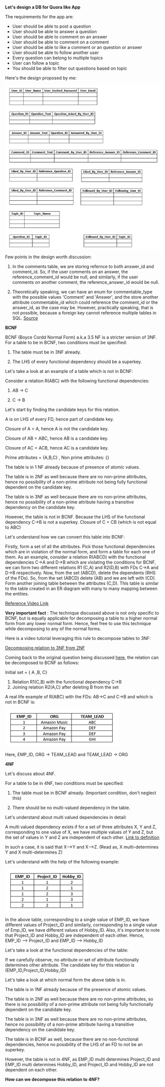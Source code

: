 **Let's design a DB for Quora like App**

The requirements for the app are:

- User should be able to post a question
- User should be able to answer a question
- User should be able to comment on an answer
- User should be able to comment on a comment
- User should be able to like a comment or an question or answer
- User should be able to follow another user
- Every question can belong to multiple topics
- User can follow a topic
- You should be able to filter out questions based on topic

Here's the design proposed by me:

![DB-Design-Quora](./assets/DB_Design_Quora.png)

Few points in the design worth discussion:

1. In the comments table, we are storing refernce to both answer_id and comment_id. So, if the user comments on an answer, the reference_comment_id would be null, and similarly, if the user comments on another comment, the reference_answer_id would be null.

2. Theoretically speaking, we can have an enum for commentable_type with the possible values 'Comment' and 'Answer', and the store another attribute commentable_id which could reference the comment_id or the answer_id, as the case may be. However, practically speaking, that is not possible, because a foreign key cannot reference multiple tables in SQL. [Source](https://www.reddit.com/r/SQL/comments/tt6apj/foreign_key_reference_multiple_tables/?rdt=35886)

**BCNF**

BCNF (Boyce Cordd Normal Form) a.k.a 3.5 NF is a stricter version of 3NF. For a table to be in BCNF, two conditions must be specified:

1. The table must be in 3NF already.

2. The LHS of every functional dependency should be a superkey.

Let's take a look at an example of a table which is not in BCNF:

Consider a relation R(ABC) with the following functional dependencies:

1. AB -> C

2. C -> B

Let's start by finding the candidate keys for this relation.

A is on LHS of every FD, hence part of candidate key.

Closure of A = A, hence A is not the candidate key.

Closure of AB = ABC, hence AB is a candidate key.

Closure of AC = ACB, hence AC is a candidate key.

Prime attributes = {A,B,C} , Non prime attributes: {}

The table is in 1 NF already because of presence of atomic values.

The table is in 2NF as well because there are no non-prime attributes, hence no possibility of a non-prime attribute not being fully functional dependent on the candidate key.

The table is in 3NF as well because there are no non-prime attributes, hence no possibility of a non-prime attribute having a transitive dependency on the candidate key.

However, the table is not in BCNF. Because the LHS of the functional dependency C->B is not a superkey. Closure of C = CB (which is not equal to ABC)

Let's understand how we can convert this table into BCNF:

Firstly, form a set of all the attributes. Pick those functional dependencies which are in violation of the normal form, and form a table for each one of them. As an example, consider a relation R(ABCD) with the functional dependencies C->A and D->B which are violating the conditions for BCNF, we can form two different relations R1 (C,A) and R2(D,B) with FDs C->A and D->B respectively. Now, from the set (ABCD), delete the dependents (RHS of the FDs). So, from the set (ABCD) delete (AB) and we are left with (CD). Form another joining table between the attributes (C,D). This table is similar to the table created in an ER diagram with many to many mapping between the entities.

[Reference Video Link](https://www.youtube.com/watch?v=7ohUvHrgMWI) 

**Very important fact** : The technique discussed above is not only specific to BCNF, but is equally applicable for decomposing a table to a higher normal form from any lower normal form. Hence, feel free to use this technique while decomposing to any of the normal forms.

Here is a video tutorial leveraging this rule to decompose tables to 3NF:

[Decomposing relation to 3NF from 2NF](https://www.youtube.com/watch?v=FH-X0m9K-ZQ)

Coming back to the original question being discussed [here](./README.md#L35), the relation can be decomposed to BCNF as follows:

Initial set = { A ,B, C}

1. Relation R1(C,B) with the functional dependency C->B
2. Joining relation R2(A,C) after deleting B from the set

A real life example of R(ABC) with the FDs: AB->C and C->B and which is not in BCNF is:

![Table-not-in-BCNF](./assets/Table-not-in-BCNF.png)

Here, EMP_ID, ORG -> TEAM_LEAD and TEAM_LEAD -> ORG

**4NF**

Let's discuss about 4NF. 

For a table to be in 4NF, two conditions must be specified:

1. The table must be in BCNF already. (Important condition, don't neglect this)

2. There should be no multi-valued dependency in the table.

Let's understand about multi valued dependencies in detail:

A multi valued dependency exists if for a set of three attributes X, Y and Z, corresponding to one value of X, we have multiple values of Y and Z, but the set of values in Y and Z are independent of each other. [Link to definition](https://en.wikipedia.org/wiki/Multivalued_dependency#:~:text=A%20multivalued%20dependency%20exists%20when,set%20Z%20and%20vice%20versa.)

In such a case, it is said that X-->Y and X-->Z. (Read as, X multi-determines Y and X multi-determines Z)

Let's understand with the help of the following example:

![Table-not-in-4NF](./assets/Table-not-in-4NF.png)

In the above table, corresponding to a single value of EMP_ID, we have different values of Project_ID and similarly, corresponding to a single value of Emp_ID, we have different values of Hobby_ID. Also, it's important to note that Project_ID and Hobby_ID are independent of each other. Hence, EMP_ID --> Project_ID and EMP_ID --> Hobby_ID

Let's take a look at the functional dependencies of the table:

If we carefully observe, no attribute or set of attribute functionally determines other attribute. The candidate key for this relation is (EMP_ID,Project_ID,Hobby_ID)

Let's take a look at which normal form the above table is in.

The table is in 1NF already because of the presence of atomic values.

The table is in 2NF as well because there are no non-prime attributes, so there is no possibility of a non-prime attribute not being fully functionally dependent on the candidate key.

The table is in 3NF as well because there are no non-prime attributes, hence no possibility of a non-prime attribute having a transitive dependency on the candidate key.

The table is in BCNF as well, because there are no non-functional dependencies, hence no possbility of the LHS of an FD to not be an superkey.

However, the table is not in 4NF, as EMP_ID multi determines Project_ID and EMP_ID multi determines Hobby_ID, and Project_ID and Hobby_ID are not dependent on each other.

**How can we decompose this relation to 4NF?**

